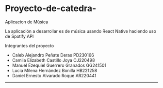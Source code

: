 # Proyecto-de-catedra-

Aplicacion de Música

La aplicación a desarrollar es de música usando React Native haciendo uso de Spotify API

Integrantes del proyecto

- Caleb Alejandro Peñate Deras       PD230166
- Camila Elizabeth Castillo Joya     CJ220498
- Manuel Ezequiel Guerrero Granados  GG241501
- Lucia Milena Hernández Bonilla     HB221258
- Daniel Ernesto Alvarado Roque      AR220441

******************************************************************************************************

